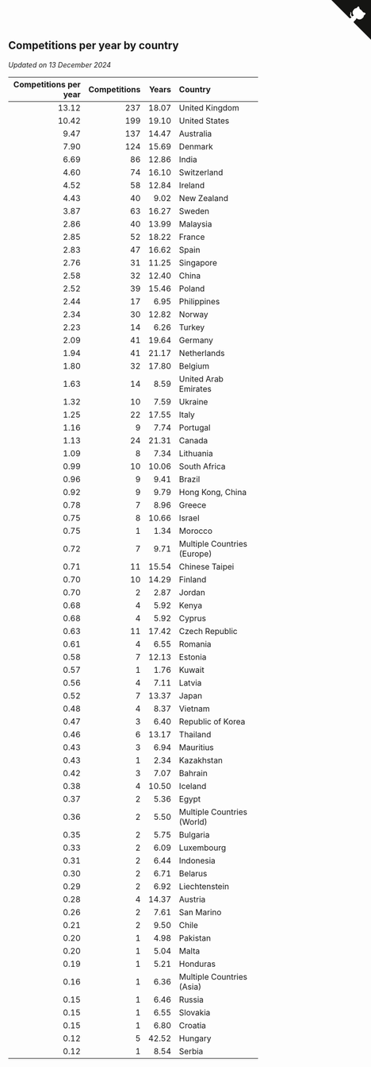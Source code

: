 ## Competitions per year by country

*Updated on 13 December 2024*

| Competitions per year | Competitions | Years | Country |
| ---: | ---: | ---: | :--- |
| 13.12 | 237 | 18.07 | United Kingdom |
| 10.42 | 199 | 19.10 | United States |
| 9.47 | 137 | 14.47 | Australia |
| 7.90 | 124 | 15.69 | Denmark |
| 6.69 | 86 | 12.86 | India |
| 4.60 | 74 | 16.10 | Switzerland |
| 4.52 | 58 | 12.84 | Ireland |
| 4.43 | 40 | 9.02 | New Zealand |
| 3.87 | 63 | 16.27 | Sweden |
| 2.86 | 40 | 13.99 | Malaysia |
| 2.85 | 52 | 18.22 | France |
| 2.83 | 47 | 16.62 | Spain |
| 2.76 | 31 | 11.25 | Singapore |
| 2.58 | 32 | 12.40 | China |
| 2.52 | 39 | 15.46 | Poland |
| 2.44 | 17 | 6.95 | Philippines |
| 2.34 | 30 | 12.82 | Norway |
| 2.23 | 14 | 6.26 | Turkey |
| 2.09 | 41 | 19.64 | Germany |
| 1.94 | 41 | 21.17 | Netherlands |
| 1.80 | 32 | 17.80 | Belgium |
| 1.63 | 14 | 8.59 | United Arab Emirates |
| 1.32 | 10 | 7.59 | Ukraine |
| 1.25 | 22 | 17.55 | Italy |
| 1.16 | 9 | 7.74 | Portugal |
| 1.13 | 24 | 21.31 | Canada |
| 1.09 | 8 | 7.34 | Lithuania |
| 0.99 | 10 | 10.06 | South Africa |
| 0.96 | 9 | 9.41 | Brazil |
| 0.92 | 9 | 9.79 | Hong Kong, China |
| 0.78 | 7 | 8.96 | Greece |
| 0.75 | 8 | 10.66 | Israel |
| 0.75 | 1 | 1.34 | Morocco |
| 0.72 | 7 | 9.71 | Multiple Countries (Europe) |
| 0.71 | 11 | 15.54 | Chinese Taipei |
| 0.70 | 10 | 14.29 | Finland |
| 0.70 | 2 | 2.87 | Jordan |
| 0.68 | 4 | 5.92 | Kenya |
| 0.68 | 4 | 5.92 | Cyprus |
| 0.63 | 11 | 17.42 | Czech Republic |
| 0.61 | 4 | 6.55 | Romania |
| 0.58 | 7 | 12.13 | Estonia |
| 0.57 | 1 | 1.76 | Kuwait |
| 0.56 | 4 | 7.11 | Latvia |
| 0.52 | 7 | 13.37 | Japan |
| 0.48 | 4 | 8.37 | Vietnam |
| 0.47 | 3 | 6.40 | Republic of Korea |
| 0.46 | 6 | 13.17 | Thailand |
| 0.43 | 3 | 6.94 | Mauritius |
| 0.43 | 1 | 2.34 | Kazakhstan |
| 0.42 | 3 | 7.07 | Bahrain |
| 0.38 | 4 | 10.50 | Iceland |
| 0.37 | 2 | 5.36 | Egypt |
| 0.36 | 2 | 5.50 | Multiple Countries (World) |
| 0.35 | 2 | 5.75 | Bulgaria |
| 0.33 | 2 | 6.09 | Luxembourg |
| 0.31 | 2 | 6.44 | Indonesia |
| 0.30 | 2 | 6.71 | Belarus |
| 0.29 | 2 | 6.92 | Liechtenstein |
| 0.28 | 4 | 14.37 | Austria |
| 0.26 | 2 | 7.61 | San Marino |
| 0.21 | 2 | 9.50 | Chile |
| 0.20 | 1 | 4.98 | Pakistan |
| 0.20 | 1 | 5.04 | Malta |
| 0.19 | 1 | 5.21 | Honduras |
| 0.16 | 1 | 6.36 | Multiple Countries (Asia) |
| 0.15 | 1 | 6.46 | Russia |
| 0.15 | 1 | 6.55 | Slovakia |
| 0.15 | 1 | 6.80 | Croatia |
| 0.12 | 5 | 42.52 | Hungary |
| 0.12 | 1 | 8.54 | Serbia |


<a href="https://github.com/simonkellly/wca_statistics_uk" class="github-corner" aria-label="View source on Github"><svg width="80" height="80" viewBox="0 0 250 250" style="fill:#151513; color:#fff; position: absolute; top: 0; border: 0; right: 0;" aria-hidden="true"><path d="M0,0 L115,115 L130,115 L142,142 L250,250 L250,0 Z"></path><path d="M128.3,109.0 C113.8,99.7 119.0,89.6 119.0,89.6 C122.0,82.7 120.5,78.6 120.5,78.6 C119.2,72.0 123.4,76.3 123.4,76.3 C127.3,80.9 125.5,87.3 125.5,87.3 C122.9,97.6 130.6,101.9 134.4,103.2" fill="currentColor" style="transform-origin: 130px 106px;" class="octo-arm"></path><path d="M115.0,115.0 C114.9,115.1 118.7,116.5 119.8,115.4 L133.7,101.6 C136.9,99.2 139.9,98.4 142.2,98.6 C133.8,88.0 127.5,74.4 143.8,58.0 C148.5,53.4 154.0,51.2 159.7,51.0 C160.3,49.4 163.2,43.6 171.4,40.1 C171.4,40.1 176.1,42.5 178.8,56.2 C183.1,58.6 187.2,61.8 190.9,65.4 C194.5,69.0 197.7,73.2 200.1,77.6 C213.8,80.2 216.3,84.9 216.3,84.9 C212.7,93.1 206.9,96.0 205.4,96.6 C205.1,102.4 203.0,107.8 198.3,112.5 C181.9,128.9 168.3,122.5 157.7,114.1 C157.9,116.9 156.7,120.9 152.7,124.9 L141.0,136.5 C139.8,137.7 141.6,141.9 141.8,141.8 Z" fill="currentColor" class="octo-body"></path></svg></a><style>.github-corner:hover .octo-arm{animation:octocat-wave 560ms ease-in-out}@keyframes octocat-wave{0%,100%{transform:rotate(0)}20%,60%{transform:rotate(-25deg)}40%,80%{transform:rotate(10deg)}}@media (max-width:500px){.github-corner:hover .octo-arm{animation:none}.github-corner .octo-arm{animation:octocat-wave 560ms ease-in-out}}</style>
